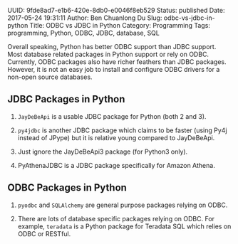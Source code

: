 UUID: 9fde8ad7-e1b6-420e-8db0-e0046f8eb529
Status: published
Date: 2017-05-24 19:31:11
Author: Ben Chuanlong Du
Slug: odbc-vs-jdbc-in-python
Title: ODBC vs JDBC in Python
Category: Programming
Tags: programming, Python, ODBC, JDBC, database, SQL

Overall speaking, 
Python has better ODBC support than JDBC support. 
Most database related packages in Python support or rely on ODBC. 
Currently, ODBC packages also have richer feathers than JDBC packages.
However, 
it is not an easy job to install and configure ODBC drivers for a non-open source databases. 

## JDBC Packages in Python

1. `JayDeBeApi` is a usable JDBC package for Python (both 2 and 3).

2. `py4jdbc` is another JDBC package which claims to be faster (using Py4j instead of JPype)
but it is relative young compared to JayDeBeApi.

3. Just ignore the JayDeBeApi3 package (for Python3 only). 

4. PyAthenaJDBC is a JDBC package specifically for Amazon Athena.

## ODBC Packages in Python

1. `pyodbc` and `SQLAlchemy` are general purpose packages relying on ODBC. 

2. There are lots of database specific packages relying on ODBC. 
For example, 
`teradata` is a Python package for Teradata SQL which relies on ODBC or RESTful.

